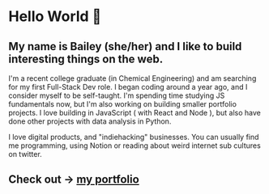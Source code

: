 # Hello World 👋

## My name is Bailey (she/her) and I like to build interesting things on the web.

I'm a recent college graduate (in Chemical Engineering) and am searching for my first Full-Stack Dev role. I began coding around a year ago, and I consider myself to be self-taught. I'm spending time studying JS fundamentals now, but I'm also working on building smaller portfolio projects. I love building in JavaScript ( with React and Node ), but also have done other projects with data analysis in Python. 

I love digital products, and "indiehacking" businesses. You can usually find me programming, using Notion or reading about weird internet sub cultures on twitter.

## Check out -> [my portfolio](www.baileyritchie.com)
